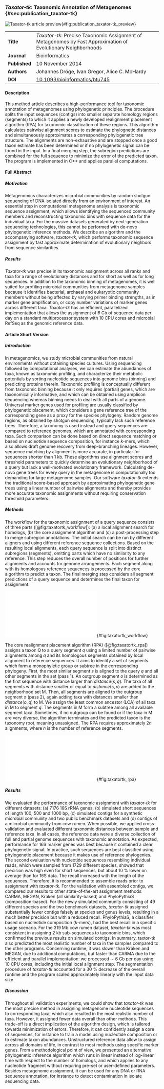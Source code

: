 ### *Taxator-tk*: Taxonomic Annotation of Metagenomes {#sec:publication_taxator-tk}

![*Taxator-tk* article preview](figure/publication_taxator-tk_preview.png){#fig:publication_taxator-tk_preview}

|  |  |
| :---------- | ------------------------------------------------------------ |
| **Title** |  *Taxator-tk*: Precise Taxonomic Assignment of Metagenomes by Fast Approximation of Evolutionary Neighborhoods |
| **Journal** |  Bioinformatics |
| **Published** | 10 November 2014 |
| **Authors** | Johannes Dröge, Ivan Gregor, Alice C. McHardy |
| **DOI** | [10.1093/bioinformatics/btu745](https://doi.org/10.1093/bioinformatics/btu745) |

#### Description

This method article describes a high-performance tool for taxonomic annotation of metagenomes using phylogenetic principles. The procedure splits the input sequences (contigs) into smaller separate homology regions (segments) to which it applies a newly developed realignment placement algorithm (RPA) for taxonomic classification of these regions. This algorithm calculates pairwise alignment scores to estimate the phylognetic distances and simultaneously approximates a corresponding phylogenetic tree structure. The alignments are non-exhaustive and are stopped once a good taxon estimate has been determined or if no phylogenetic signal can be found in the input. In a final merging step, the subregion predictions are combined for the full sequence to minimize the error of the predicted taxon. The program is implemented in C++ and applies parallel computations.

#### Full Abstract

##### Motivation

Metagenomics characterizes microbial communities by random shotgun sequencing of DNA isolated directly from an environment of interest. An essential step in computational metagenome analysis is taxonomic sequence assignment, which allows identifying the sequenced community members and reconstructing taxonomic bins with sequence data for the individual taxa. For the massive datasets generated by next-generation sequencing technologies, this cannot be performed with de-novo phylogenetic inference methods. We describe an algorithm and the accompanying software, *taxator-tk*, which performs taxonomic sequence assignment by fast approximate determination of evolutionary neighbors from sequence similarities.

##### Results

*Taxator-tk* was precise in its taxonomic assignment across all ranks and taxa for a range of evolutionary distances and for short as well as for long sequences. In addition to the taxonomic binning of metagenomes, it is well suited for profiling microbial communities from metagenome samples because it identifies bacterial, archaeal and eukaryotic community members without being affected by varying primer binding strengths, as in marker gene amplification, or copy number variations of marker genes across different taxa. *Taxator-tk* has an efficient, parallelized implementation that allows the assignment of 6 Gb of sequence data per day on a standard multiprocessor system with 10 CPU cores and microbial RefSeq as the genomic reference data.

#### Article Short Version

##### Introduction

In metagenomics, we study microbial communities from natural environments without obtaining species cultures. Using sequencing followed by computational analyses, we can estimate the abundances of taxa, known as taxonomic profiling, and characterize their metabolic potentials by sorting nucleotide sequences into genome bins (binning) and predicting proteins therein. Taxonomic profiling is conceptually different from taxonomic binning because it only requires (partial) genes, which are taxonomically informative, and which can be obtained using amplicon sequencing whereas binning needs to deal with all parts of a genome. Universal marker genes used for profiling are usually classified by phylogenetic placement, which considers a gene reference tree of the corresponding gene as a proxy for the species phylogeny. Random genome regions, as obtained by shotgun sequencing, typically lack such reference trees. Therefore, a taxonomy is used instead and query sequences are compared to reference genomes, which are annotated with corresponding taxa. Such comparison can be done based on direct sequence matching or based on nucleotide sequence composition, for instance $k$-mers, which also allows draft genome recovery from deep-branching lineages. However, sequence matching by alignment is more accurate, in particular for sequences shorter than 1 kb. These algorithms use alignment scores and threshold parameters to quickly determine an evolutionary neighborhood of a query but lack a well-motivated evolutionary framework. Calculating de-novo gene trees for every query in the metagenome is computationally too demanding for large metagenome samples. Our software *taxator-tk* extends the traditional score-based approach by approximating phylogenetic gene trees using a linear number of pairwise alignments and thereby provides more accurate taxonomic assignments without requiring conservation threshold parameters.

##### Methods

The workflow for the taxonomic assignment of a query sequence consists of three parts ([@fig:taxatortk_workflow]): (a) a local alignment search for homologs, (b) the core assignment algorithm and (c) a post-processing step to merge subregion annotations. The initial search can be run by different aligners and using different reference sequence collections. Based on the resulting local alignments, each query sequence is split into distinct subregions (segments), omitting parts which have no similarity to any reference. This step reduces the overall number of positions for further alignments and accounts for genome arrangements. Each segment along with its homologous reference sequences is processed by the core algorithm to predict a taxon. The final merging step considers all segment predictions of a query sequence and determines the final taxon for assignment.

![(flowchart) The *taxator-tk* workflow](figure/taxatortk_workflow.pdf){#fig:taxatortk_workflow}

The core realignment placement algorithm (RPA) ([@fig:taxatortk_rpa]) assigns a taxon Q to a query segment *q* using a limited number of pairwise alignments among *q* and its homologous segments obtained by local alignment to reference sequences. It aims to identify a set of segments which form a monophyletic group or subtree in the corresponding phylogeny. First, the most similar segment *s* is aligned to the query *q* and all other segments in the set (pass 1). An outgroup segment *o* is determined as the first sequence with distance larger than $distance(s,q)$. The taxa of all segments with distance smaller or equal to $distance(s,o)$ are added to the neighborhood set M. Then, all segments are aligned to the outgroup segment *o* (pass 2), again adding taxa with distances smaller than $distance(o,q)$ to M. We assign the least common ancestor (LCA) of all taxa in M to segment *q*. The segments in M form a subtree among all available segment taxa. Sometimes, if no outgroup can be found or if the taxa in M are very diverse, the algorithm terminates and the predicted taxon is the taxonomy root, meaning unassigned. The RPA requires approximately $2n$ alignments, where $n$ is the number of reference segments.

![The realignment placement algorithm (RPA).](figure/taxatortk_rpa.pdf){#fig:taxatortk_rpa}

##### Results

We evaluated the performance of taxonomic assignment with *taxator-tk* for different datasets: (a) 7176 16S rRNA genes, (b) simulated short sequences of length 100, 500 and 1000 bp, (c) simulated contigs for a synthetic microbial community and two public benchmark datasets and (d) contigs of a microbial community from cow rumen. When possible, we applied cross-validation and evaluated different taxonomic distances between sample and reference taxa. In all cases, the reference data were a diverse collection of full and partial genome sequences with taxonomic annotation. As expected, performance for 16S marker genes was best because it contained a clear phylogenetic signal. In practice, such sequences are best classified using phylogenetic placement because it makes use of reference phylogenies. The second evaluation with nucleotide sequences resembling individual reads, which were sampled from 1729 different species, showed that precision was high even for short sequences, but about 10 % lower on average than for 16S data. The recall increased with the length of the sequences. Therefore, it is recommended to assemble reads prior to assignment with *taxator-tk*. For the validation with assembled contigs, we compared our results to other state-of-the-art assignment methods: CARMA, MEGAN, Kraken (all similarity-based) and PhyloPythiaS (composition-based). For the newly simulated community consisting of 49 different species and the two benchmark datasets, *taxator-tk* assigned substantially fewer contigs falsely at species and genus levels, resulting in a much better precision but with a reduced recall. PhyloPythiaS, a classifier based on nucleotide composition ($k$-mers), had the best recall in a specific usage scenario. For the 319 Mb cow rumen dataset, *taxator-tk* was most consistent in assigning 2 kb sub-sequences to taxonomic bins, which confirmed the previous results on simulated contigs. In summary, taxtor-tk also predicted the most realistic number of taxa in the samples compared to the other programs. Concerning runtime, it was slower than Kraken and MEGAN, due to additional computations, but faster than CARMA due to the efficient and parallel implementation: we processed $\sim$ 6 Gb per day using 10 CPU cores, including the initial local alignment step. The segmentation procedure of *taxator-tk* accounted for a 30 % decrease of the overall runtime and the program scaled approximately linearly with the input data size.

##### Discussion

Throughout all validation experiments, we could show that *taxator-tk* was the most precise method in assigning metagenome nucleotide sequences to corresponding taxa, which also resulted in the most realistic number of taxa. However, it assigned fewer data overall than other methods. This trade-off is a direct implication of the algorithm design, which is tailored towards minimization of errors. Therefore, it can confidently assign a core of sequences, for instance to train a model using nucleotide composition or to estimate taxon abundances. Unstructured reference data allow to assign across all domains of life, in contrast to most methods using specific marker genes. From a methodological point of view, we presented an alternative phylogenetic inference algorithm which runs in linear instead of log-linear time with respect to the number of homologs, and which applies to any nucleotide fragment without requiring pre-set or user-defined parameters. Besides metagenome assignment, it can be used for any DNA or RNA sequence annotation, for instance to detect contamination in isolate sequencing data.
